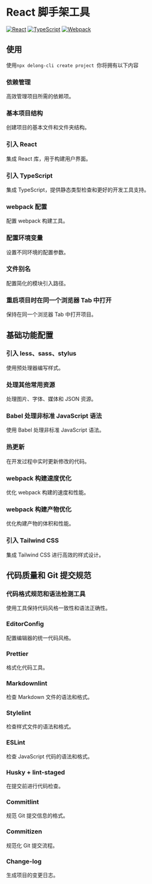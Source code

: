 # React 脚手架工具

[![React](https://img.shields.io/badge/react-%5E17.0.2-blue.svg)](https://reactjs.org/)
[![TypeScript](https://img.shields.io/badge/typescript-%5E4.0.0-blue.svg)](https://www.typescriptlang.org/)
[![Webpack](https://img.shields.io/badge/webpack-%5E5.0.0-blue.svg)](https://webpack.js.org/)

## 使用

使用`npx delong-cli create project
`你将拥有以下内容

### 依赖管理

高效管理项目所需的依赖项。

### 基本项目结构

创建项目的基本文件和文件夹结构。

### 引入 React

集成 React 库，用于构建用户界面。

### 引入 TypeScript

集成 TypeScript，提供静态类型检查和更好的开发工具支持。

### webpack 配置

配置 webpack 构建工具。

### 配置环境变量

设置不同环境的配置参数。

### 文件别名

配置简化的模块引入路径。

### 重启项目时在同一个浏览器 Tab 中打开

保持在同一个浏览器 Tab 中打开项目。

## 基础功能配置

### 引入 less、sass、stylus

使用预处理器编写样式。

### 处理其他常用资源

处理图片、字体、媒体和 JSON 资源。

### Babel 处理非标准 JavaScript 语法

使用 Babel 处理非标准 JavaScript 语法。

### 热更新

在开发过程中实时更新修改的代码。

### webpack 构建速度优化

优化 webpack 构建的速度和性能。

### webpack 构建产物优化

优化构建产物的体积和性能。

### 引入 Tailwind CSS

集成 Tailwind CSS 进行高效的样式设计。

## 代码质量和 Git 提交规范

### 代码格式规范和语法检测工具

使用工具保持代码风格一致性和语法正确性。

### EditorConfig

配置编辑器的统一代码风格。

### Prettier

格式化代码工具。

### Markdownlint

检查 Markdown 文件的语法和格式。

### Stylelint

检查样式文件的语法和格式。

### ESLint

检查 JavaScript 代码的语法和格式。

### Husky + lint-staged

在提交前进行代码检查。

### Commitlint

规范 Git 提交信息的格式。

### Commitizen

规范化 Git 提交流程。

### Change-log

生成项目的变更日志。
